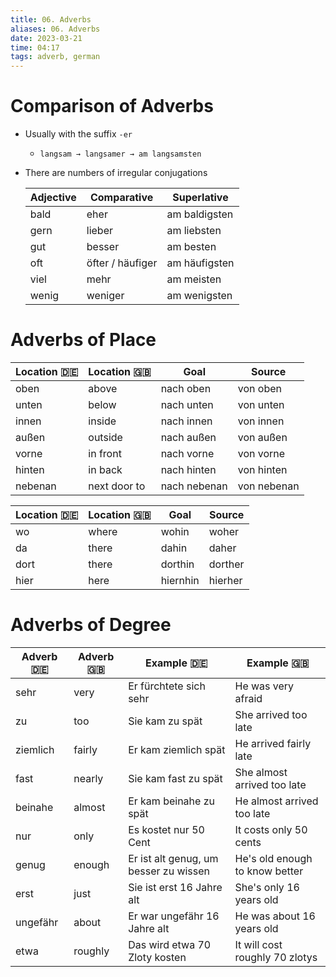 ```yaml
---
title: 06. Adverbs
aliases: 06. Adverbs
date: 2023-03-21
time: 04:17
tags: adverb, german
---
```


# Comparison of Adverbs
- Usually with the suffix `-er`
    - `langsam → langsamer → am langsamsten`
- There are numbers of irregular conjugations

	| Adjective | Comparative      | Superlative   |
	| --------- | ---------------- | ------------- |
	| bald      | eher             | am baldigsten |
	| gern      | lieber           | am liebsten   |
	| gut       | besser           | am besten     |
	| oft       | öfter / häufiger | am häufigsten |
	| viel      | mehr             | am meisten    |
	| wenig     | weniger          | am wenigsten  |

# Adverbs of Place
| Location 🇩🇪 | Location 🇬🇧  | Goal         | Source      |
| ----------- | ------------ | ------------ | ----------- |
| oben        | above        | nach oben    | von oben    |
| unten       | below        | nach unten   | von unten   |
| innen       | inside       | nach innen   | von innen   |
| außen       | outside      | nach außen   | von außen   |
| vorne       | in front     | nach vorne   | von vorne   |
| hinten      | in back      | nach hinten  | von hinten  |
| nebenan     | next door to | nach nebenan | von nebenan |

| Location 🇩🇪 | Location 🇬🇧 | Goal     | Source  |
| ----------- | ----------- | -------- | ------- |
| wo          | where       | wohin    | woher   |
| da          | there       | dahin    | daher   |
| dort        | there       | dorthin  | dorther |
| hier        | here        | hiernhin | hierher |

# Adverbs of Degree
| Adverb 🇩🇪 | Adverb 🇬🇧 | Example 🇩🇪                            | Example 🇬🇧                     |
| --------- | --------- | ------------------------------------- | ------------------------------ |
| sehr      | very      | Er fürchtete sich sehr                | He was very afraid             |
| zu        | too       | Sie kam zu spät                       | She arrived too late           |
| ziemlich  | fairly    | Er kam ziemlich spät                  | He arrived fairly late         |
| fast      | nearly    | Sie kam fast zu spät                  | She almost arrived too late    |
| beinahe   | almost    | Er kam beinahe zu spät                | He almost arrived too late     |
| nur       | only      | Es kostet nur 50 Cent                 | It costs only 50 cents         |
| genug     | enough    | Er ist alt genug, um besser zu wissen | He's old enough to know better |
| erst      | just      | Sie ist erst 16 Jahre alt             | She's only 16 years old        |
| ungefähr  | about     | Er war ungefähr 16 Jahre alt          | He was about 16 years old      |
| etwa      | roughly   | Das wird etwa 70 Zloty kosten         | It will cost roughly 70 zlotys |

